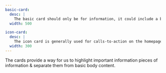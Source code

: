 ```yaml
---
basic-card:
  desc: |
    The basic card should only be for information, it could include a button, but is never a link itself.
  width: 500

icon-card:
  desc: |
    The icon card is generally used for calls-to-action on the homepage or highlights on inside pages.
  width: 300
---
```


The cards provide a way for us to highlight important information pieces of information & separate them from basic body content.
